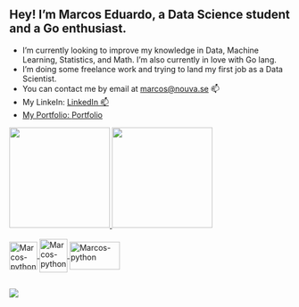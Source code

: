 ## Hey! I’m Marcos Eduardo, a Data Science student and a Go enthusiast.

- I’m currently looking to improve my knowledge in Data, Machine Learning, Statistics, and Math. I’m also currently in love with Go lang.
- I’m doing some freelance work and trying to land my first job as a Data Scientist.
- You can contact me by email at marcos@nouva.se 📫  
- My LinkeIn: <a href = "https://www.linkedin.com/in/marcos-eduardo-121603236/"> LinkedIn 📫
- My Portfolio: <a href = "https://marcoryota.vercel.app/"> Portfolio 

<div>
  <a href="https://github.com/RyotaMarco">
  <img height="180em" src="https://github-readme-stats.vercel.app/api?username=RyotaMarco&show_icons=true&theme=dark&include_all_commits=true&count_private=true"/>
  <img height="180em" src="https://github-readme-stats.vercel.app/api/top-langs/?username=RyotaMarco&layout=compact&langs_count=7&theme=dark"/>
</div>
  
 <div style="display: inline_block"><br> 
  <img align="center" alt="Marcos-python" height="50" width="50" src="https://upload.wikimedia.org/wikipedia/commons/thumb/0/0a/Python.svg/1200px-Python.svg.png" /> 
    <img align="center" alt="Marcos-python" height="60" width="50" src="https://seeklogo.com/images/G/go-logo-046185B647-seeklogo.com.png" /> 
    <img align="center" alt="Marcos-python" height="50" width="90" src="https://upload.wikimedia.org/wikipedia/commons/thumb/0/05/Scikit_learn_logo_small.svg/1200px-Scikit_learn_logo_small.svg.png" /> 
   
</div>
  
  ##
 
<div> 
  
  <a href="https://www.linkedin.com/in/marcos-eduardo-121603236/" target="_blank"><img src="https://img.shields.io/badge/-LinkedIn-%230077B5?style=for-the-badge&logo=linkedin&logoColor=white" target="_blank"></a> 
